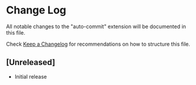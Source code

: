 # Change Log

All notable changes to the "auto-commit" extension will be documented in this file.

Check [Keep a Changelog](http://keepachangelog.com/) for recommendations on how to structure this file.

## [Unreleased]

- Initial release